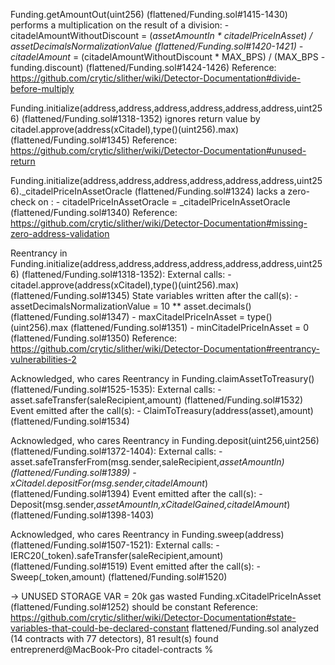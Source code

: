   

Funding.getAmountOut(uint256) (flattened/Funding.sol#1415-1430) performs a multiplication on the result of a division:
	-citadelAmountWithoutDiscount = (_assetAmountIn * citadelPriceInAsset) / assetDecimalsNormalizationValue (flattened/Funding.sol#1420-1421)
	-citadelAmount_ = (citadelAmountWithoutDiscount * MAX_BPS) / (MAX_BPS - funding.discount) (flattened/Funding.sol#1424-1426)
Reference: https://github.com/crytic/slither/wiki/Detector-Documentation#divide-before-multiply

Funding.initialize(address,address,address,address,address,address,uint256) (flattened/Funding.sol#1318-1352) ignores return value by citadel.approve(address(xCitadel),type()(uint256).max) (flattened/Funding.sol#1345)
Reference: https://github.com/crytic/slither/wiki/Detector-Documentation#unused-return


Funding.initialize(address,address,address,address,address,address,uint256)._citadelPriceInAssetOracle (flattened/Funding.sol#1324) lacks a zero-check on :
		- citadelPriceInAssetOracle = _citadelPriceInAssetOracle (flattened/Funding.sol#1340)
Reference: https://github.com/crytic/slither/wiki/Detector-Documentation#missing-zero-address-validation



Reentrancy in Funding.initialize(address,address,address,address,address,address,uint256) (flattened/Funding.sol#1318-1352):
	External calls:
	- citadel.approve(address(xCitadel),type()(uint256).max) (flattened/Funding.sol#1345)
	State variables written after the call(s):
	- assetDecimalsNormalizationValue = 10 ** asset.decimals() (flattened/Funding.sol#1347)
	- maxCitadelPriceInAsset = type()(uint256).max (flattened/Funding.sol#1351)
	- minCitadelPriceInAsset = 0 (flattened/Funding.sol#1350)
Reference: https://github.com/crytic/slither/wiki/Detector-Documentation#reentrancy-vulnerabilities-2


Acknowledged, who cares
Reentrancy in Funding.claimAssetToTreasury() (flattened/Funding.sol#1525-1535):
	External calls:
	- asset.safeTransfer(saleRecipient,amount) (flattened/Funding.sol#1532)
	Event emitted after the call(s):
	- ClaimToTreasury(address(asset),amount) (flattened/Funding.sol#1534)


Acknowledged, who cares
Reentrancy in Funding.deposit(uint256,uint256) (flattened/Funding.sol#1372-1404):
	External calls:
	- asset.safeTransferFrom(msg.sender,saleRecipient,_assetAmountIn) (flattened/Funding.sol#1389)
	- xCitadel.depositFor(msg.sender,citadelAmount_) (flattened/Funding.sol#1394)
	Event emitted after the call(s):
	- Deposit(msg.sender,_assetAmountIn,xCitadelGained,citadelAmount_) (flattened/Funding.sol#1398-1403)


Acknowledged, who cares
Reentrancy in Funding.sweep(address) (flattened/Funding.sol#1507-1521):
	External calls:
	- IERC20(_token).safeTransfer(saleRecipient,amount) (flattened/Funding.sol#1519)
	Event emitted after the call(s):
	- Sweep(_token,amount) (flattened/Funding.sol#1520)




-> UNUSED STORAGE VAR = 20k gas wasted
Funding.xCitadelPriceInAsset (flattened/Funding.sol#1252) should be constant
Reference: https://github.com/crytic/slither/wiki/Detector-Documentation#state-variables-that-could-be-declared-constant
flattened/Funding.sol analyzed (14 contracts with 77 detectors), 81 result(s) found
entreprenerd@MacBook-Pro citadel-contracts % 
